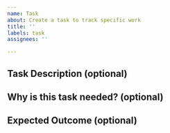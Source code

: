 ```yaml
---
name: Task
about: Create a task to track specific work
title: ''
labels: task
assignees: ''

---
```


## Task Description (optional)


## Why is this task needed? (optional)


## Expected Outcome (optional)

